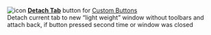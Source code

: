 ![icon](https://raw.github.com/Infocatcher/Custom_Buttons/master/Detach_Tab/icon.png)&nbsp;<a href="http://infocatcher.github.com/Custom_Buttons/install/detachTab.html"><strong>Detach Tab</strong></a> button for [Custom Buttons](https://addons.mozilla.org/addon/custom-buttons/)
<br>Detach current tab to new “light weight” window without toolbars and attach back, if button pressed second time or window was closed
